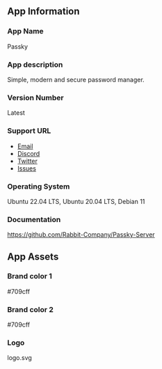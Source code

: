 ## App Information

### App Name

Passky

### App description

Simple, modern and secure password manager.

### Version Number

Latest

### Support URL

* [Email](mailto:info@rabbit-company.com)
* [Discord](https://discord.rabbit-company.com)
* [Twitter](https://twitter.com/RabbitCompany66)
* [Issues](https://github.com/Rabbit-Company/Passky-Server/issues)

### Operating System

Ubuntu 22.04 LTS, Ubuntu 20.04 LTS, Debian 11

### Documentation

https://github.com/Rabbit-Company/Passky-Server

## App Assets

### Brand color 1

#709cff

### Brand color 2

#709cff

### Logo

logo.svg